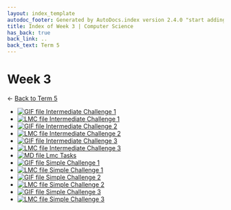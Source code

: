 ```yaml
---
layout: index_template
autodoc_footer: Generated by AutoDocs.index version 2.4.0 "start adding backlinks" ⓒ Starwort, 2020
title: Index of Week 3 | Computer Science
has_back: true
back_link: ..
back_text: Term 5
---
```


# **Week 3**

← [Back to Term 5](..)

- [![GIF file](https://img.icons8.com/windows/512/03dac6/image-document.png) Intermediate Challenge 1](./intermediate_challenge_1.gif)
- [![LMC file](https://starwort.github.io/computer-science/icon-lmc.png) Intermediate Challenge 1](./intermediate_challenge_1.lmc)
- [![GIF file](https://img.icons8.com/windows/512/03dac6/image-document.png) Intermediate Challenge 2](./intermediate_challenge_2.gif)
- [![LMC file](https://starwort.github.io/computer-science/icon-lmc.png) Intermediate Challenge 2](./intermediate_challenge_2.lmc)
- [![GIF file](https://img.icons8.com/windows/512/03dac6/image-document.png) Intermediate Challenge 3](./intermediate_challenge_3.gif)
- [![LMC file](https://starwort.github.io/computer-science/icon-lmc.png) Intermediate Challenge 3](./intermediate_challenge_3.lmc)
- [![MD file](https://img.icons8.com/windows/512/03dac6/regular-document.png) Lmc Tasks](./lmc_tasks.html)
- [![GIF file](https://img.icons8.com/windows/512/03dac6/image-document.png) Simple Challenge 1](./simple_challenge_1.gif)
- [![LMC file](https://starwort.github.io/computer-science/icon-lmc.png) Simple Challenge 1](./simple_challenge_1.lmc)
- [![GIF file](https://img.icons8.com/windows/512/03dac6/image-document.png) Simple Challenge 2](./simple_challenge_2.gif)
- [![LMC file](https://starwort.github.io/computer-science/icon-lmc.png) Simple Challenge 2](./simple_challenge_2.lmc)
- [![GIF file](https://img.icons8.com/windows/512/03dac6/image-document.png) Simple Challenge 3](./simple_challenge_3.gif)
- [![LMC file](https://starwort.github.io/computer-science/icon-lmc.png) Simple Challenge 3](./simple_challenge_3.lmc)
